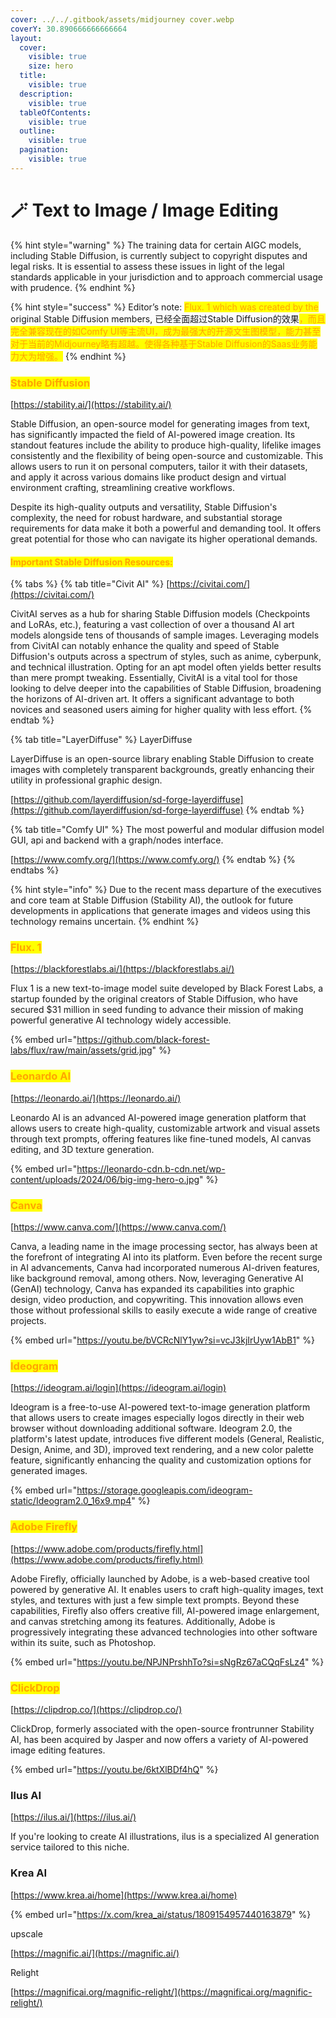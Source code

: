 ```yaml
---
cover: ../../.gitbook/assets/midjourney cover.webp
coverY: 30.890666666666664
layout:
  cover:
    visible: true
    size: hero
  title:
    visible: true
  description:
    visible: true
  tableOfContents:
    visible: true
  outline:
    visible: true
  pagination:
    visible: true
---
```


# 🪄 Text to Image / Image Editing

{% hint style="warning" %}
The training data for certain AIGC models, including Stable Diffusion, is currently subject to copyright disputes and legal risks. It is essential to assess these issues in light of the legal standards applicable in your jurisdiction and to approach commercial usage with prudence.
{% endhint %}

{% hint style="success" %}
Editor’s note: <mark style="color:orange;">Flux. 1 which was created by the</mark> original Stable Diffusion members, 已经全面超过Stable Diffusion的效果<mark style="color:orange;">，而且完全兼容现在的如Comfy UI等主流UI，成为最强大的开源文生图模型，能力甚至对于当前的Midjourney略有超越。使得各种基于Stable Diffusion的Saas业务能力大为增强。</mark>
{% endhint %}

### <mark style="color:orange;">Stable Diffusion</mark>

[https://stability.ai/](https://stability.ai/)

Stable Diffusion, an open-source model for generating images from text, has significantly impacted the field of AI-powered image creation. Its standout features include the ability to produce high-quality, lifelike images consistently and the flexibility of being open-source and customizable. This allows users to run it on personal computers, tailor it with their datasets, and apply it across various domains like product design and virtual environment crafting, streamlining creative workflows.&#x20;

Despite its high-quality outputs and versatility, Stable Diffusion's complexity, the need for robust hardware, and substantial storage requirements for data make it both a powerful and demanding tool. It offers great potential for those who can navigate its higher operational demands.

#### <mark style="color:orange;">Important Stable Diffusion Resources:</mark>

{% tabs %}
{% tab title="Civit AI" %}
[https://civitai.com/](https://civitai.com/)

CivitAI serves as a hub for sharing Stable Diffusion models (Checkpoints and LoRAs, etc.), featuring a vast collection of over a thousand AI art models alongside tens of thousands of sample images. Leveraging models from CivitAI can notably enhance the quality and speed of Stable Diffusion's outputs across a spectrum of styles, such as anime, cyberpunk, and technical illustration. Opting for an apt model often yields better results than mere prompt tweaking. Essentially, CivitAI is a vital tool for those looking to delve deeper into the capabilities of Stable Diffusion, broadening the horizons of AI-driven art. It offers a significant advantage to both novices and seasoned users aiming for higher quality with less effort.
{% endtab %}

{% tab title="LayerDiffuse" %}
LayerDiffuse

LayerDiffuse is an open-source library enabling Stable Diffusion to create images with completely transparent backgrounds, greatly enhancing their utility in professional graphic design.

[https://github.com/layerdiffusion/sd-forge-layerdiffuse](https://github.com/layerdiffusion/sd-forge-layerdiffuse)
{% endtab %}

{% tab title="Comfy UI" %}
The most powerful and modular diffusion model GUI, api and backend with a graph/nodes interface.

[https://www.comfy.org/](https://www.comfy.org/)
{% endtab %}
{% endtabs %}

{% hint style="info" %}
Due to the recent mass departure of the executives and core team at Stable Diffusion (Stability AI), the outlook for future developments in applications that generate images and videos using this technology remains uncertain.
{% endhint %}



### <mark style="color:orange;">Flux. 1</mark>

[https://blackforestlabs.ai/](https://blackforestlabs.ai/)

Flux 1 is a new text-to-image model suite developed by Black Forest Labs, a startup founded by the original creators of Stable Diffusion, who have secured $31 million in seed funding to advance their mission of making powerful generative AI technology widely accessible.

{% embed url="https://github.com/black-forest-labs/flux/raw/main/assets/grid.jpg" %}

### <mark style="color:orange;">Leonardo AI</mark>

[https://leonardo.ai/](https://leonardo.ai/)

Leonardo AI is an advanced AI-powered image generation platform that allows users to create high-quality, customizable artwork and visual assets through text prompts, offering features like fine-tuned models, AI canvas editing, and 3D texture generation.

{% embed url="https://leonardo-cdn.b-cdn.net/wp-content/uploads/2024/06/big-img-hero-o.jpg" %}

### <mark style="color:orange;">Canva</mark>

[https://www.canva.com/](https://www.canva.com/)

Canva, a leading name in the image processing sector, has always been at the forefront of integrating AI into its platform. Even before the recent surge in AI advancements, Canva had incorporated numerous AI-driven features, like background removal, among others. Now, leveraging Generative AI (GenAI) technology, Canva has expanded its capabilities into graphic design, video production, and copywriting. This innovation allows even those without professional skills to easily execute a wide range of creative projects.

{% embed url="https://youtu.be/bVCRcNlY1yw?si=vcJ3kjIrUyw1AbB1" %}



### <mark style="color:orange;">Ideogram</mark>

[https://ideogram.ai/login](https://ideogram.ai/login)

Ideogram is a free-to-use AI-powered text-to-image generation platform that allows users to create images especially logos directly in their web browser without downloading additional software. Ideogram 2.0, the platform's latest update, introduces five different models (General, Realistic, Design, Anime, and 3D), improved text rendering, and a new color palette feature, significantly enhancing the quality and customization options for generated images.

{% embed url="https://storage.googleapis.com/ideogram-static/Ideogram2.0_16x9.mp4" %}

### <mark style="color:orange;">Adobe Firefly</mark>

[https://www.adobe.com/products/firefly.html](https://www.adobe.com/products/firefly.html)

Adobe Firefly, officially launched by Adobe, is a web-based creative tool powered by generative AI. It enables users to craft high-quality images, text styles, and textures with just a few simple text prompts. Beyond these capabilities, Firefly also offers creative fill, AI-powered image enlargement, and canvas stretching among its features. Additionally, Adobe is progressively integrating these advanced technologies into other software within its suite, such as Photoshop.

{% embed url="https://youtu.be/NPJNPrshhTo?si=sNgRz67aCQqFsLz4" %}



### <mark style="color:orange;">ClickDrop</mark>

[https://clipdrop.co/](https://clipdrop.co/)

ClickDrop, formerly associated with the open-source frontrunner Stability AI, has been acquired by Jasper and now offers a variety of AI-powered image editing features.

{% embed url="https://youtu.be/6ktXlBDf4hQ" %}



### Ilus AI

[https://ilus.ai/](https://ilus.ai/)

If you're looking to create AI illustrations, ilus is a specialized AI generation service tailored to this niche.&#x20;



### Krea AI

[https://www.krea.ai/home](https://www.krea.ai/home)

{% embed url="https://x.com/krea_ai/status/1809154957440163879" %}

upscale

[https://magnific.ai/](https://magnific.ai/)



Relight

[https://magnificai.org/magnific-relight/](https://magnificai.org/magnific-relight/)

